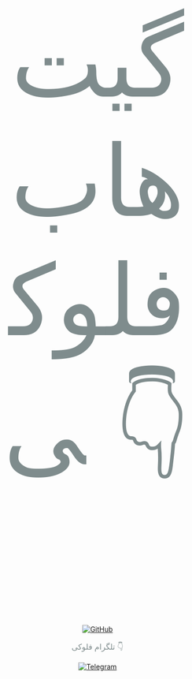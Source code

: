 </p>
<!-- GitHub Button with Text -->
<div style="margin-top: 10px; text-align: center;">
  <p style="color: #7f8c8d; font-size: 200px;">گیت هاب فلوکی 👇</p>
  <a href="https://github.com/FLOKI000/FLOKI000" target="_blank">
    <img src="https://img.shields.io/badge/GitHub-FLOKI000-181717?style=for-the-badge&logo=github&logoColor=white" alt="GitHub" style="transition: transform 0.3s ease-in-out;" onmouseover="this.style.transform='scale(1.1)'" onmouseout="this.style.transform='scale(1)'">
  </a>
</div>

<!-- Telegram Button with Text -->
<div style="margin-top: 15px; text-align: center;">
  <p style="color: #7f8c8d; font-size: 16px;">تلگرام فلوکی 👇</p>
  <a href="https://t.me/FLOKI000" target="_blank">
    <img src="https://img.shields.io/badge/Telegram-FLOKI000-1A8FCA?style=for-the-badge&logo=telegram&logoColor=white" alt="Telegram" style="transition: transform 0.3s ease-in-out;" onmouseover="this.style.transform='scale(1.1)'" onmouseout="this.style.transform='scale(1)'">
  </a>
</div>

<footer style="margin-top: 20px; text-align: center; color: #7f8c8d;">
